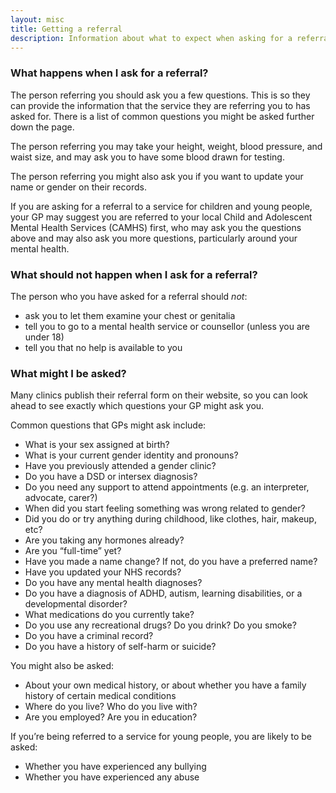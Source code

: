 ```yaml
---
layout: misc
title: Getting a referral
description: Information about what to expect when asking for a referral to a gender service
---
```


### What happens when I ask for a referral?

The person referring you should ask you a few questions. This is so they can provide the information that the service they are referring you to has asked for. There is a list of common questions you might be asked further down the page.

The person referring you may take your height, weight, blood pressure, and waist size, and may ask you to have some blood drawn for testing.

The person referring you might also ask you if you want to update your name or gender on their records.

If you are asking for a referral to a service for children and young people, your GP may suggest you are referred to your local Child and Adolescent Mental Health Services (CAMHS) first, who may ask you the questions above and may also ask you more questions, particularly around your mental health. 

### What should not happen when I ask for a referral?

The person who you have asked for a referral should *not*:

-   ask you to let them examine your chest or genitalia
-   tell you to go to a mental health service or counsellor (unless you are under 18)
-   tell you that no help is available to you

### What might I be asked?

Many clinics publish their referral form on their website, so you can look ahead to see exactly which questions your GP might ask you. 

Common questions that GPs might ask include:

-   What is your sex assigned at birth?
-   What is your current gender identity and pronouns?
-   Have you previously attended a gender clinic?
-   Do you have a DSD or intersex diagnosis?
-   Do you need any support to attend appointments (e.g. an interpreter, advocate, carer?)
-   When did you start feeling something was wrong related to gender?
-   Did you do or try anything during childhood, like clothes, hair, makeup, etc?
-   Are you taking any hormones already?
-   Are you “full-time” yet?
-   Have you made a name change? If not, do you have a preferred name?
-   Have you updated your NHS records?
-   Do you have any mental health diagnoses?
-   Do you have a diagnosis of ADHD, autism, learning disabilities, or a developmental disorder?
-   What medications do you currently take?
-   Do you use any recreational drugs? Do you drink? Do you smoke?
-   Do you have a criminal record?
-   Do you have a history of self-harm or suicide?

You might also be asked:

-   About your own medical history, or about whether you have a family history of certain medical conditions
-   Where do you live? Who do you live with?
-   Are you employed? Are you in education?  

If you’re being referred to a service for young people, you are likely to be asked:
-   Whether you have experienced any bullying
-   Whether you have experienced any abuse
